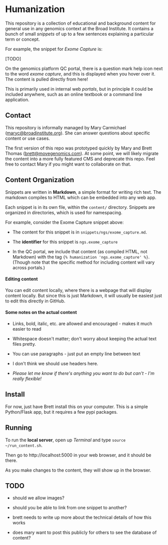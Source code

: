 Humanization
============

This repository is a collection of educational and background content for general use in any genomics context at the Broad Institute. 
It contains a bunch of small *snippets* of up to a few sentences explaining a particular term or concept. 

For example, the snippet for *Exome Capture* is: 

[TODO]

On the genomics platform QC portal, there is a question mark help icon next to the word *exome capture*, 
and this is displayed when you hover over it. The content is pulled directly from here! 

This is primarily used in internal web *portals*, but in principle it could be included anywhere, 
such as an online textbook or a command line application. 

## Contact 

This repository is informally managed by Mary Carmichael (maryc@broadinstitute.org). 
She can answer questions about specific content or use cases. 

The first version of this repo was prototyped quickly by Mary and Brett Thomas (brett@movegenomics.com). 
At some point, we will likely migrate the content into a more fully featured CMS and deprecate this repo. 
Feel free to contact Mary if you might want to collaborate on that. 

## Content Organization

Snippets are written in **Markdown**, a simple format for writing rich text. 
The markdown compiles to HTML which can be embedded into any web app. 

Each snippet is in its own file, within the `content/` directory. 
Snippets are organized in directories, which is used for namespacing. 

For example, consider the Exome Capture snippet above: 

- The content for this snippet is in `snippets/ngs/exome_capture.md`. 

- The **identifier** for this snippet is `ngs.exome_capture`

- In the QC portal, we include that content (as compiled HTML, not Markdown) with the tag `{% humanization 'ngs.exome_capture' %}`. (Though note that the specific method for including content will vary across portals.) 

#### Editing content

You can edit content locally, where there is a webpage that will display content locally. 
But since this is just Markdown, it will usually be easiest just to edit this directly in GitHub. 

#### Some notes on the actual content 

- Links, bold, italic, etc. are allowed and encouraged - makes it much easier to read 

- Whitespace doesn't matter; don't worry about keeping the actual text files pretty. 

- You can use paragraphs - just put an empty line between text

- I don't think we should use headers here. 

- *Please let me know if there's anything you want to do but can't - I'm really flexible!* 

## Install 

For now, just have Brett install this on your computer. 
This is a simple Python/Flask app, but it requires a few pypi packages. 

## Running

To run the **local server**, open up *Terminal* and type `source ~/run_content.sh`. 

Then go to http://localhost:5000 in your web browser, and it should be there. 

As you make changes to the content, they will show up in the browser. 

## TODO

- should we allow images?

- should you be able to link from one snippet to another?

- brett needs to write up more about the technical details of how this works 

- does mary want to post this publicly for others to see the database of content? 

